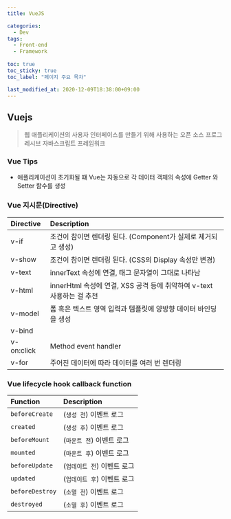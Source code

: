 ```yaml
---
title: VueJS

categories:
  - Dev
tags:
  - Front-end
  - Framework
  
toc: true
toc_sticky: true
toc_label: "페이지 주요 목차"

last_modified_at: 2020-12-09T18:38:00+09:00
---
```


## Vuejs ##

> 웹 애플리케이션의 사용자 인터페이스를 만들기 위해 사용하는 오픈 소스 프로그레시브 자바스크립트 프레임워크

### Vue Tips ###

- 애플리케이션이 초기화될 떄 Vue는 자동으로 각 데이터 객체의 속성에 Getter 와 Setter 함수를 생성

### Vue 지시문(Directive) ###

| Directive  | Description |
| :--------- | :---------- |
| v-if       | 조건이 참이면 렌더링 된다. (Component가 실제로 제거되고 생성) |
| v-show     | 조건이 참이면 렌더링 된다. (CSS의 Display 속성만 변경) |
| v-text     | innerText 속성에 연결, 태그 문자열이 그대로 나타남 |
| v-html     | innerHtml 속성에 연결, XSS 공격 등에 취약하여 v-text 사용하는 걸 추천 |
| v-model    | 폼 혹은 텍스트 영역 입력과 템플릿에 양방향 데이터 바인딩을 생성 |
| v-bind     | |
| v-on:click | Method event handler |
| v-for      | 주어진 데이터에 따라 데이터를 여러 번 렌더링 |

### Vue lifecycle hook callback function ###

| Function        | Description |
| :-------------- | :---------- |
| `beforeCreate`  | (`생성 전`) 이벤트 로그 |
| `created`       | (`생성 후`) 이벤트 로그 |
| `beforeMount`   | (`마운트 전`) 이벤트 로그 |
| `mounted`       | (`마운트 후`) 이벤트 로그 |
| `beforeUpdate`  | (`업데이트 전`) 이벤트 로그 |
| `updated`       | (`업데이트 후`) 이벤트 로그|
| `beforeDestroy` | (`소멸 전`) 이벤트 로그 |
| `destroyed`     | (`소멸 후`) 이벤트 로그 |
